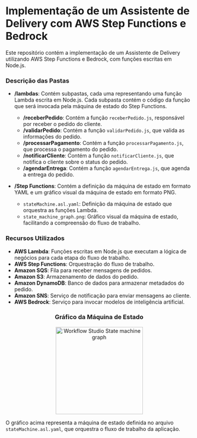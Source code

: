 # Implementação de um Assistente de Delivery com AWS Step Functions e Bedrock

Este repositório contém a implementação de um Assistente de Delivery utilizando AWS Step Functions e Bedrock, com funções escritas em Node.js.

### Descrição das Pastas

- **/lambdas**: Contém subpastas, cada uma representando uma função Lambda escrita em Node.js. Cada subpasta contém o código da função que será invocada pela máquina de estado do Step Functions.
  - **/receberPedido**: Contém a função `receberPedido.js`, responsável por receber o pedido do cliente.
  - **/validarPedido**: Contém a função `validarPedido.js`, que valida as informações do pedido.
  - **/processarPagamento**: Contém a função `processarPagamento.js`, que processa o pagamento do pedido.
  - **/notificarCliente**: Contém a função `notificarCliente.js`, que notifica o cliente sobre o status do pedido.
  - **/agendarEntrega**: Contém a função `agendarEntrega.js`, que agenda a entrega do pedido.

- **/Step Functions**: Contém a definição da máquina de estado em formato YAML e um gráfico visual da máquina de estado em formato PNG.
  - `stateMachine.asl.yaml`: Definição da máquina de estado que orquestra as funções Lambda.
  - `state_machine_graph.png`: Gráfico visual da máquina de estado, facilitando a compreensão do fluxo de trabalho.

###  Recursos Utilizados

- **AWS Lambda**: Funções escritas em Node.js que executam a lógica de negócios para cada etapa do fluxo de trabalho.
- **AWS Step Functions**: Orquestração do fluxo de trabalho.
- **Amazon SQS**: Fila para receber mensagens de pedidos.
- **Amazon S3**: Armazenamento de dados do pedido.
- **Amazon DynamoDB**: Banco de dados para armazenar metadados do pedido.
- **Amazon SNS**: Serviço de notificação para enviar mensagens ao cliente.
- **AWS Bedrock**: Serviço para invocar modelos de inteligência artificial.

<h3 align="center">Gráfico da Máquina de Estado</h3>
<p align="center"><img width="235"  alt="Workflow Studio State machine graph" src="https://github.com/user-attachments/assets/540d21e3-d953-42aa-8556-aff12cfa2c1d"></p>

O gráfico acima representa a máquina de estado definida no arquivo `stateMachine.asl.yaml`, que orquestra o fluxo de trabalho da aplicação.

